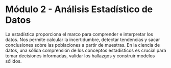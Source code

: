 # Módulo 2 - Análisis Estadístico de Datos

La estadística proporciona el marco para comprender e interpretar los datos. Nos permite calcular la incertidumbre, detectar tendencias y sacar conclusiones sobre las poblaciones a partir de muestras. En la ciencia de datos, una sólida comprensión de los conceptos estadísticos es crucial para tomar decisiones informadas, validar los hallazgos y construir modelos sólidos.